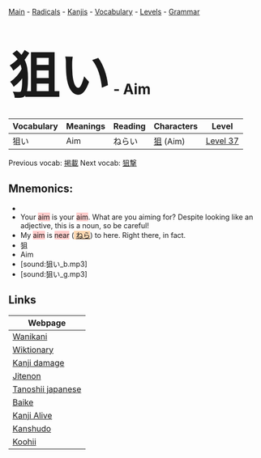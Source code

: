 <style> bigfont {font-size: 100px}</style>
[Main](../README.md) -
[Radicals](../radicals.md) -
[Kanjis](../kanjis.md) -
[Vocabulary](../vocabulary.md) -
[Levels](../levels.md) -
[Grammar](../grammar.md)
# <bigfont> 狙い</bigfont> - Aim 

| Vocabulary | Meanings | Reading | Characters | Level |
| --- | --- | --- | --- | --- |
| 狙い | Aim | ねらい |  [狙](../kanjis/狙.md) (Aim) | [Level 37](../levels/wk_level37.md) |

Previous vocab: [掲載](掲載.md) Next vocab: [狙撃](狙撃.md) 

## Mnemonics:

* 
* Your <span style="background-color:#ffcccb"> aim</span> is your <span style="background-color:#ffcccb"> aim</span>. What are you aiming for? Despite looking like an adjective, this is a noun, so be careful!
* My <span style="background-color:#ffcccb"> aim</span> is <span style="background-color:#ffcccb"> near</span> (<span style="background-color:#fed8b1"> [ねら](https://jisho.org/search/ねら)</span>) to here. Right there, in fact.
* 狙
* Aim
* [sound:狙い_b.mp3]
* [sound:狙い_g.mp3]


## Links 

| Webpage |
| --- |
| [Wanikani          ](https://www.wanikani.com/kanji/狙い) |
| [Wiktionary        ](https://en.wiktionary.org/wiki/狙い) |
| [Kanji damage      ](http://www.kanjidamage.com/kanji/search?utf8=✓&q=狙い) |
| [Jitenon           ](https://jitenon.com/kanji/狙い) |
| [Tanoshii japanese ](https://www.tanoshiijapanese.com/dictionary/kanji.cfm?k=狙い) |
| [Baike             ](https://baike.baidu.com/item/狙い) |
| [Kanji Alive       ](https://app.kanjialive.com/狙い) |
| [Kanshudo          ](https://www.kanshudo.com/searchmn?q=狙い) |
| [Koohii            ](https://kanji.koohii.com/study/kanji/狙い) |

